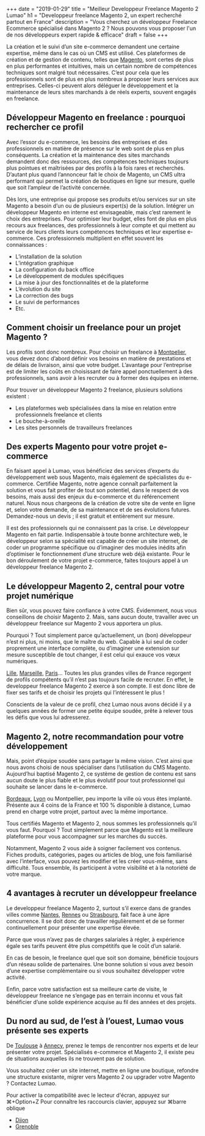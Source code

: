 +++
date = "2019-01-29"
title = "Meilleur Developpeur Freelance Magento 2 Lumao"
h1 = "Developpeur freelance Magento 2, un expert recherché partout en France"
description = "Vous cherchez un développeur Freelance Ecommerce spécialisé dans Magento 2 ? Nous pouvons vous proposer l'un de nos développeurs expert rapide & efficace"
draft = false
+++

La création et le suivi d’un site e-commerce demandent une certaine expertise, même dans le cas où un CMS est utilisé. Ces plateformes de création et de gestion de contenu, telles que [Magento](/ecommerce/cms/magento/), sont certes de plus en plus performantes et intuitives, mais un certain nombre de compétences techniques sont malgré tout nécessaires. C’est pour cela que les professionnels sont de plus en plus nombreux à proposer leurs services aux entreprises. Celles-ci peuvent alors déléguer le développement et la maintenance de leurs sites marchands à de réels experts, souvent engagés en freelance.

## Développeur Magento en freelance : pourquoi rechercher ce profil

Avec l’essor du e-commerce, les besoins des entreprises et des professionnels en matière de présence sur le web sont de plus en plus conséquents. La création et la maintenance des sites marchands demandent donc des ressources, des compétences techniques toujours plus pointues et maîtrisées par des profils à la fois rares et recherchés. D’autant plus quand l’annonceur fait le choix de Magento, un CMS ultra performant qui permet la création de boutiques en ligne sur mesure, quelle que soit l’ampleur de l’activité concernée.

Dès lors, une entreprise qui propose ses produits et/ou services sur un site Magento a besoin d’un ou de plusieurs expert(s) de la solution. Intégrer un développeur Magento en interne est envisageable, mais c’est rarement le choix des entreprises. Pour optimiser leur budget, elles font de plus en plus recours aux freelances, des professionnels à leur compte et qui mettent au service de leurs clients leurs compétences techniques et leur expertise e-commerce. Ces professionnels multiplient en effet souvent les connaissances :

-	L’installation de la solution
-	L’intégration graphique
-	La configuration du back office
-	Le développement de modules spécifiques
-	La mise à jour des fonctionnalités et de la plateforme
-	L’évolution du site
-	La correction des bugs
-	Le suivi de performances
-	Etc.

## Comment choisir un freelance pour un projet Magento ?

Les profils sont donc nombreux. Pour choisir un freelance à [Montpelier](/ecommerce/cms/magento/freelance/montpelier/), vous devez donc d’abord définir vos besoins en matière de prestations et de délais de livraison, ainsi que votre budget. L’avantage pour l’entreprise est de limiter les coûts en choisissant de faire appel ponctuellement à des professionnels, sans avoir à les recruter ou à former des équipes en interne.

Pour trouver un développeur Magento 2 freelance, plusieurs solutions existent :

-	Les plateformes web spécialisées dans la mise en relation entre professionnels freelance et clients
-	Le bouche-à-oreille
-	Les sites personnels de travailleurs freelances

## Des experts Magento pour votre projet e-commerce

En faisant appel à Lumao, vous bénéficiez des services d’experts du développement web sous Magento, mais également de spécialistes du e-commerce. Certifiée Magento, notre agence connaît parfaitement la solution et vous fait profiter de tout son potentiel, dans le respect de vos besoins, mais aussi des enjeux du e-commerce et du référencement naturel. Nous nous chargeons de la création de votre site de vente en ligne et, selon votre demande, de sa maintenance et de ses évolutions futures. Demandez-nous un devis ; il est gratuit et entièrement sur mesure.

Il est des professionnels qui ne connaissent pas la crise. Le développeur Magento en fait partie. Indispensable à toute bonne architecture web, le développeur selon sa spécialité est capable de créer un site internet, de coder un programme spécifique ou d’imaginer des modules inédits afin d’optimiser le fonctionnement d’une structure web déjà existante. Pour le bon déroulement de votre projet e-commerce, faites toujours appel à un développeur freelance Magento 2.

## Le développeur Magento 2, central pour votre projet numérique

Bien sûr, vous pouvez faire confiance à votre CMS. Évidemment, nous vous conseillons de choisir Magento 2. Mais, sans aucun doute, travailler avec un développeur freelance sur Magento 2 vous apportera un plus.

Pourquoi ? Tout simplement parce qu’actuellement, un (bon) développeur n’est ni plus, ni moins, que le maître du web. Capable à lui seul de coder proprement une interface complète, ou d’imaginer une extension sur mesure susceptible de tout changer, il est celui qui exauce vos vœux numériques.

[Lille](/ecommerce/cms/magento/freelance/lille/), [Marseille](/ecommerce/cms/magento/freelance/marseille/), [Paris](/ecommerce/cms/magento/freelance/paris/)… Toutes les plus grandes villes de France regorgent de profils compétents qu’il n’est pas toujours facile de recruter. En effet, le developpeur freelance Magento 2 exerce à son compte. Il est donc libre de fixer ses tarifs et de choisir les projets qui l’intéressent le plus !

Conscients de la valeur de ce profil, chez Lumao nous avons décidé il y a quelques années de former une petite équipe soudée, prête à relever tous les défis que vous lui adresserez.

## Magento 2, notre recommandation pour votre développement

Mais, point d’équipe soudée sans partager la même vision. C’est ainsi que nous avons choisi de nous spécialiser dans l’utilisation du CMS Magento. Aujourd’hui baptisé Magento 2, ce système de gestion de contenu est sans aucun doute le plus fiable et le plus évolutif pour tout professionnel qui souhaite se lancer dans le e-commerce.

[Bordeaux](/ecommerce/cms/magento/freelance/bordeaux/), [Lyon](/ecommerce/cms/magento/freelance/lyon/) ou Montpellier, peu importe la ville où vous êtes implanté. Présente aux 4 coins de la France et 100 % disponible à distance, Lumao prend en charge votre projet, partout avec la même importance.

Tous certifiés Magento et Magento 2, nous sommes les professionnels qu’il vous faut. Pourquoi ? Tout simplement parce que Magento est la meilleure plateforme pour vous accompagner sur les marches du succès.

Notamment, Magento 2 vous aide à soigner facilement vos contenus. Fiches produits, catégories, pages ou articles de blog, une fois familiarisé avec l’interface, vous pouvez les modifier et les créer vous-même, sans difficulté. Tous ensemble, ils participent à votre visibilité et à la notoriété de votre marque.

## 4 avantages à recruter un développeur freelance

Le developpeur freelance Magento 2, surtout s’il exerce dans de grandes villes comme [Nantes](/ecommerce/cms/magento/freelance/nantes/), [Rennes](/ecommerce/cms/magento/freelance/rennes/) ou [Strasbourg](/ecommerce/cms/magento/freelance/strasbourg/), fait face à une âpre concurrence. Il se doit donc de travailler régulièrement et de se former continuellement pour présenter une expertise élevée.

Parce que vous n’avez pas de charges salariales à régler, à expérience égale ses tarifs peuvent être plus compétitifs que le coût d’un salarié.

En cas de besoin, le freelance quel que soit son domaine, bénéficie toujours d’un réseau solide de partenaires. Une bonne solution si vous avez besoin d’une expertise complémentaire ou si vous souhaitez développer votre activité.

Enfin, parce votre satisfaction est sa meilleure carte de visite, le développeur freelance ne s’engage pas en terrain inconnu et vous fait bénéficier d’une solide expérience acquise au fil des années et des projets.

## Du nord au sud, de l’est à l’ouest, Lumao vous présente ses experts

De [Toulouse](/ecommerce/cms/magento/freelance/toulouse/) à [Annecy](/ecommerce/cms/magento/freelance/annecy/), prenez le temps de rencontrer nos experts et de leur présenter votre projet. Spécialisés e-commerce et Magento 2, il existe peu de situations auxquelles ils ne trouvent pas de solution.

Vous souhaitez créer un site internet, mettre en ligne une boutique, refondre une structure existante, migrer vers Magento 2 ou upgrader votre Magento ? Contactez Lumao.

Pour activer la compatibilité avec le lecteur d'écran, appuyez sur ⌘+Option+Z Pour connaître les raccourcis clavier, appuyez sur ⌘barre oblique

- [Dijon](/ecommerce/cms/magento/freelance/dijon/)
- [Grenoble](/ecommerce/cms/magento/freelance/grenoble/)